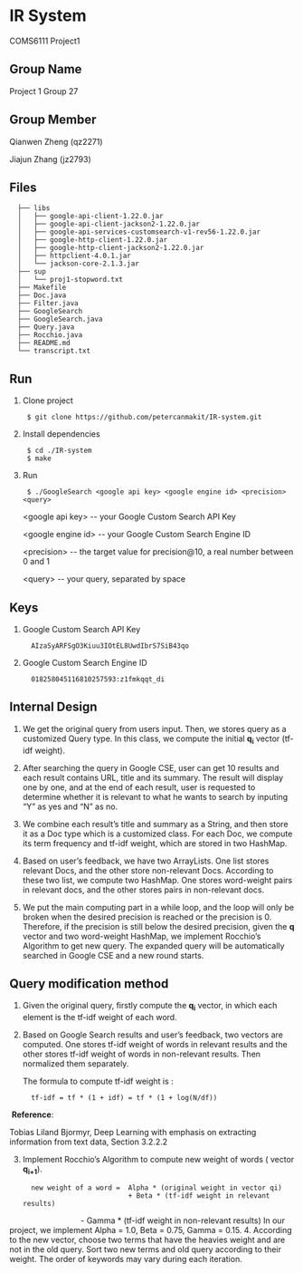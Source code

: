 # IR System
COMS6111 Project1

Group Name
--------
Project 1 Group 27

Group Member
--------
   Qianwen Zheng (qz2271)

   Jiajun Zhang (jz2793)

Files
--------
      ├── libs
      │   ├── google-api-client-1.22.0.jar
      │   ├── google-api-client-jackson2-1.22.0.jar
      │   ├── google-api-services-customsearch-v1-rev56-1.22.0.jar
      │   ├── google-http-client-1.22.0.jar
      │   ├── google-http-client-jackson2-1.22.0.jar
      │   ├── httpclient-4.0.1.jar
      │   └── jackson-core-2.1.3.jar
      ├── sup
      │   └── proj1-stopword.txt
      ├── Makefile
      ├── Doc.java
      ├── Filter.java
      ├── GoogleSearch
      ├── GoogleSearch.java
      ├── Query.java
      ├── Rocchio.java
      ├── README.md
      └── transcript.txt


Run
--------
1. Clone project

        $ git clone https://github.com/petercanmakit/IR-system.git
        
2. Install dependencies

        $ cd ./IR-system
        $ make

3. Run

        $ ./GoogleSearch <google api key> <google engine id> <precision> <query>

   \<google api key> -- your Google Custom Search API Key

   \<google engine id> -- your Google Custom Search Engine ID

   \<precision> -- the target value for precision@10, a real number between 0 and 1

   \<query> -- your query, separated by space

Keys
--------
1. Google Custom Search API Key

         AIzaSyARFSgO3Kiuu3IOtEL8UwdIbrS7SiB43qo

2. Google Custom Search Engine ID

         018258045116810257593:z1fmkqqt_di

Internal Design
---------
1. We get the original query from users input. Then, we stores query as a customized Query type. In this class, we compute the initial __q<sub>i</sub>__ vector (tf-idf weight).

2. After searching the query in Google CSE, user can get 10 results and each result contains URL, title and its summary. The result will display one by one, and at the end of each result, user is requested to determine whether it is relevant to what he wants to search by inputing “Y” as yes and “N” as no.

3. We combine each result’s title and summary as a String, and then store it as a Doc type which is a customized class. For each Doc, we compute its term frequency and tf-idf weight, which are stored in two HashMap.

4. Based on user’s feedback, we have two ArrayLists. One list stores relevant Docs, and the other store non-relevant Docs. According to these two list, we compute two HashMap. One stores word-weight pairs in relevant docs, and the other stores pairs in non-relevant docs.

5. We put the main computing part in a while loop, and the loop will only be broken when the desired precision is reached or the precision is 0. Therefore, if the precision is still below the desired precision, given the __q__ vector and two word-weight HashMap, we implement Rocchio’s Algorithm to get new query. The expanded query will be automatically searched in Google CSE and a new round starts.

Query modification method
--------
1. Given the original query, firstly compute the __q<sub>i</sub>__ vector, in which each element is the tf-idf weight of each word.

2. Based on Google Search results and user’s feedback, two vectors are computed. One stores tf-idf weight of words in relevant results and the other stores tf-idf weight of words in non-relevant results. Then normalized them separately.

   The formula to compute tf-idf weight is :

         tf-idf = tf * (1 + idf) = tf * (1 + log(N/df))

  __Reference__: 
  
  Tobias Liland Bjormyr, Deep Learning with emphasis on extracting information from text data, Section 3.2.2.2

3. Implement Rocchio’s Algorithm to compute new weight of words ( vector __q<sub>i\+1</sub>__). 
	
         new weight of a word =  Alpha * (original weight in vector qi) 
                                 + Beta * (tf-idf weight in relevant results) 
                                 - Gamma * (tf-idf weight in non-relevant results)
   In our project, we implement Alpha = 1.0, Beta = 0.75, Gamma = 0.15.
4. According to the new vector, choose two terms that have the heavies weight and are not in the old query. Sort two new terms and old query according to their weight. The order of keywords may vary during each iteration.
